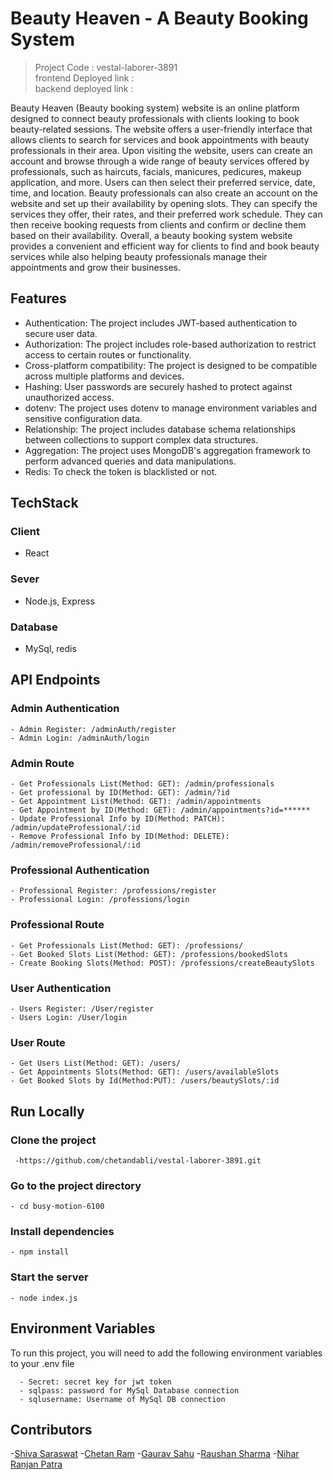 # Beauty Heaven - A Beauty Booking System

> Project Code : vestal-laborer-3891 <br/>
> frontend Deployed link :      <br/>
> backend deployed link :      <br/>

Beauty Heaven (Beauty booking system) website is an online platform designed to connect beauty professionals with clients looking to book beauty-related sessions. The website offers a user-friendly interface that allows clients to search for services and book appointments with beauty professionals in their area.
Upon visiting the website, users can create an account and browse through a wide range of beauty services offered by professionals, such as haircuts, facials, manicures, pedicures, makeup application, and more. Users can then select their preferred service, date, time, and location.
Beauty professionals can also create an account on the website and set up their availability by opening slots. They can specify the services they offer, their rates, and their preferred work schedule. They can then receive booking requests from clients and confirm or decline them based on their availability.
Overall, a beauty booking system website provides a convenient and efficient way for clients to find and book beauty services while also helping beauty professionals manage their appointments and grow their businesses.

## Features

 - Authentication: The project includes JWT-based authentication to secure user data.
 - Authorization: The project includes role-based authorization to restrict access to certain routes or functionality.
 - Cross-platform compatibility: The project is designed to be compatible across multiple platforms and devices.
 - Hashing: User passwords are securely hashed to protect against unauthorized access.
 - dotenv: The project uses dotenv to manage environment variables and sensitive configuration data.
 - Relationship: The project includes database schema relationships between collections to support complex data structures.
 - Aggregation: The project uses MongoDB's aggregation framework to perform advanced queries and data manipulations.
 - Redis: To check the token is blacklisted or not.
 
 ## TechStack
 
 ### Client
 - React
 
 ### Sever 
 - Node.js, Express
 
 ### Database
 - MySql, redis

## API Endpoints

### Admin Authentication
    - Admin Register: /adminAuth/register
    - Admin Login: /adminAuth/login

### Admin Route
    - Get Professionals List(Method: GET): /admin/professionals
    - Get professional by ID(Method: GET): /admin/?id
    - Get Appointment List(Method: GET): /admin/appointments
    - Get Appointment by ID(Method: GET): /admin/appointments?id=******
    - Update Professional Info by ID(Method: PATCH): /admin/updateProfessional/:id
    - Remove Professional Info by ID(Method: DELETE): /admin/removeProfessional/:id
    
### Professional Authentication
    - Professional Register: /professions/register
    - Professional Login: /professions/login

### Professional Route
    - Get Professionals List(Method: GET): /professions/
    - Get Booked Slots List(Method: GET): /professions/bookedSlots
    - Create Booking Slots(Method: POST): /professions/createBeautySlots

### User Authentication
    - Users Register: /User/register
    - Users Login: /User/login
 
 ### User Route
    - Get Users List(Method: GET): /users/
    - Get Appointments Slots(Method: GET): /users/availableSlots
    - Get Booked Slots by Id(Method:PUT): /users/beautySlots/:id
    
## Run Locally
 ### Clone the project
     -https://github.com/chetandabli/vestal-laborer-3891.git    
### Go to the project directory
    - cd busy-motion-6100
    
### Install dependencies

    - npm install

### Start the server
    - node index.js
    
## Environment Variables
 To run this project, you will need to add the following environment variables to your .env file

      - Secret: secret key for jwt token
      - sqlpass: password for MySql Database connection
      - sqlusername: Username of MySql DB connection

## Contributors
-[Shiva Saraswat](https://github.com/shivam5665)
-[Chetan Ram](https://github.com/chetandabli)
-[Gaurav Sahu](https://github.com/gauravsahuu)
-[Raushan Sharma](https://github.com/RAUSHANSHARMA74)
-[Nihar Ranjan Patra](https://github.com/Nihar11789)

